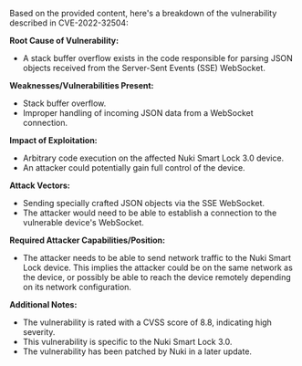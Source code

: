 Based on the provided content, here's a breakdown of the vulnerability described in CVE-2022-32504:

**Root Cause of Vulnerability:**
- A stack buffer overflow exists in the code responsible for parsing JSON objects received from the Server-Sent Events (SSE) WebSocket.

**Weaknesses/Vulnerabilities Present:**
- Stack buffer overflow.
- Improper handling of incoming JSON data from a WebSocket connection.

**Impact of Exploitation:**
- Arbitrary code execution on the affected Nuki Smart Lock 3.0 device.
- An attacker could potentially gain full control of the device.

**Attack Vectors:**
- Sending specially crafted JSON objects via the SSE WebSocket.
- The attacker would need to be able to establish a connection to the vulnerable device's WebSocket.

**Required Attacker Capabilities/Position:**
- The attacker needs to be able to send network traffic to the Nuki Smart Lock device. This implies the attacker could be on the same network as the device, or possibly be able to reach the device remotely depending on its network configuration.

**Additional Notes:**
- The vulnerability is rated with a CVSS score of 8.8, indicating high severity.
- This vulnerability is specific to the Nuki Smart Lock 3.0.
- The vulnerability has been patched by Nuki in a later update.